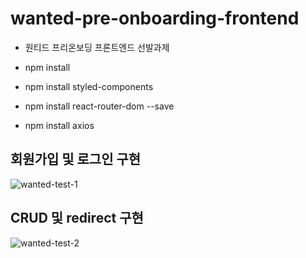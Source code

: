 # wanted-pre-onboarding-frontend
- 원티드 프리온보딩  프론트엔드 선발과제

- npm install
- npm install styled-components
- npm install react-router-dom --save
- npm install axios



## 회원가입 및 로그인 구현
![wanted-test-1](https://user-images.githubusercontent.com/85866328/207880699-3a8fdd0a-7f0c-43d5-a342-64b0c29c2f0b.gif)

## CRUD 및 redirect 구현
![wanted-test-2](https://user-images.githubusercontent.com/85866328/207880705-09c85949-8184-49a6-af10-00e8b4dbe9bd.gif)
